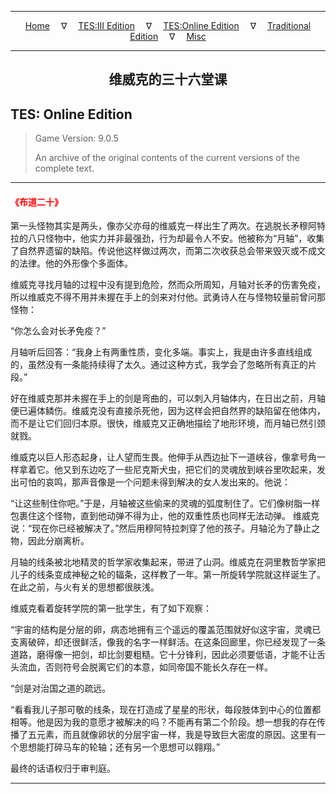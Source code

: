 
---

<!-- Jekyll Page Links -->

<center>
<a href="../../../../index.html">Home</a>
&emsp;&nabla;&emsp;
<a href="../../../index-tes3.html">TES:III Edition</a>
&emsp;&nabla;&emsp;
<a href="../../../index-teso.html">TES:Online Edition</a>
&emsp;&nabla;&emsp;
<a href="../../../index-traditional.html">Traditional Edition</a>
&emsp;&nabla;&emsp;
<a href="../../../index-misc.html">Misc</a>
</center>

<!-- Markdown Body Below: -->

---

<center>
<h2><span style="font-family:Georgia">维威克的三十六堂课</span></h2>
</center>

## TES: Online Edition

> Game Version: 9.0.5
>
> An archive of the original contents of the current versions of the complete text.

---

#### <span style="color:red">《布道二十》</span>

第一头怪物其实是两头，像亦父亦母的维威克一样出生了两次。在逃脱长矛穆阿特拉的八只怪物中，他实力并非最强劲，行为却最令人不安。他被称为“月轴”，收集了自然界遗留的缺陷。传说他这样做过两次，而第二次收获总会带来毁灭或不成文的法律。他的外形像个多面体。

维威克寻找月轴的过程中没有提到危险，然而众所周知，月轴对长矛的伤害免疫，所以维威克不得不用并未握在手上的剑来对付他。武勇诗人在与怪物较量前曾问那怪物：

“你怎么会对长矛免疫？”

月轴听后回答：“我身上有两重性质，变化多端。事实上，我是由许多直线组成的，虽然没有一条能持续得了太久。通过这种方式，我学会了忽略所有真正的片段。”

好在维威克那并未握在手上的剑是弯曲的，可以刺入月轴体内，在日出之前，月轴便已遍体鳞伤。维威克没有直接杀死他，因为这样会把自然界的缺陷留在他体内，而不是让它们回归本原。很快，维威克又正确地描绘了地形环境，而月轴已然引颈就戮。

维威克以巨人形态起身，让人望而生畏。他伸手从西边扯下一道峡谷，像拿号角一样拿着它。他又到东边吃了一些尼克斯犬虫，把它们的灵魂放到峡谷里吹起来，发出可怕的哀鸣，那声音像是一个问题未得到解决的女人发出来的。他说：

“让这些制住你吧。”于是，月轴被这些偷来的灵魂的弧度制住了。它们像树脂一样包裹住这个怪物，直到他动弹不得为止，他的双重性质也同样无法动弹。
维威克说：“现在你已经被解决了。”然后用穆阿特拉刺穿了他的孩子。月轴沦为了静止之物，因此分崩离析。

月轴的线条被北地精灵的哲学家收集起来，带进了山洞。维威克在洞里教哲学家把儿子的线条变成神秘之轮的辐条，这样教了一年。第一所旋转学院就这样诞生了。在此之前，与火有关的思想都很肤浅。

维威克看着旋转学院的第一批学生，有了如下观察：

“宇宙的结构是分层的卵，病态地拥有三个遥远的覆盖范围就好似这宇宙，灵魂已支离破碎，却还很鲜活，像我的名字一样鲜活。在这条回廊里，你已经发现了一条道路，磨得像一把剑，却比剑要粗糙。它十分锋利，因此必须要低语，才能不让舌头流血，否则符号会脱离它们的本意，如同帝国不能长久存在一样。

“剑是对治国之道的疏远。

“看看我儿子那可敬的线条，现在打造成了星星的形状，每段肢体到中心的位置都相等。他是因为我的意愿才被解决的吗？不能再有第二个阶段。想一想我的存在传播了五元素，而且就像卵状的分层宇宙一样，我是导致巨大密度的原因。这里有一个思想能打碎马车的轮轴；还有另一个思想可以翱翔。”

最终的话语权归于审判庭。

---
